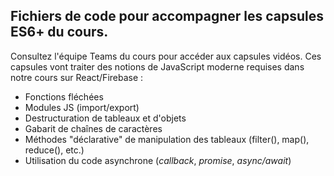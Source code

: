 ## Fichiers de code pour accompagner les capsules ES6+ du cours.
Consultez l'équipe Teams du cours pour accéder aux capsules vidéos.
Ces capsules vont traiter des notions de JavaScript moderne requises dans notre cours sur React/Firebase : 
- Fonctions fléchées
- Modules JS (import/export)
- Destructuration de tableaux et d'objets
- Gabarit de chaînes de caractères
- Méthodes "déclarative" de manipulation des tableaux (filter(), map(), reduce(), etc.)
- Utilisation du code asynchrone (*callback*, *promise*, *async/await*)